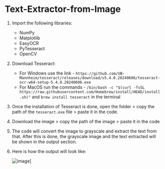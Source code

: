 # Text-Extractor-from-Image

1. Import the following libraries:
   - NumPy
   - Matplotlib
   - EasyOCR
   - PyTesseract
   - OpenCV

2. Download Tesseract:
   - For Windows use the link - `https://github.com/UB-Mannheim/tesseract/releases/download/v5.4.0.20240606/tesseract-ocr-w64-setup-5.4.0.20240606.exe`
   - For MacOS run the commands - `/bin/bash -c "$(curl -fsSL https://raw.githubusercontent.com/Homebrew/install/HEAD/install.sh)"` and `brew install tesseract` in the terminal

3. Once the installation of Tesseract is done, open the folder > copy the path of the `tesseract.exe` file > paste it in the code.

4. Download the image > copy the path of the image > paste it in the code

5. The code will convert the image to grayscale and extract the text from that. After this is done, the grayscale image and the text extracted will be shown in the output section.

6. Here is how the output will look like:

   ![image](https://github.com/user-attachments/assets/1bc2e0c5-2cac-43df-b33c-6db613cd64b8)]
   
